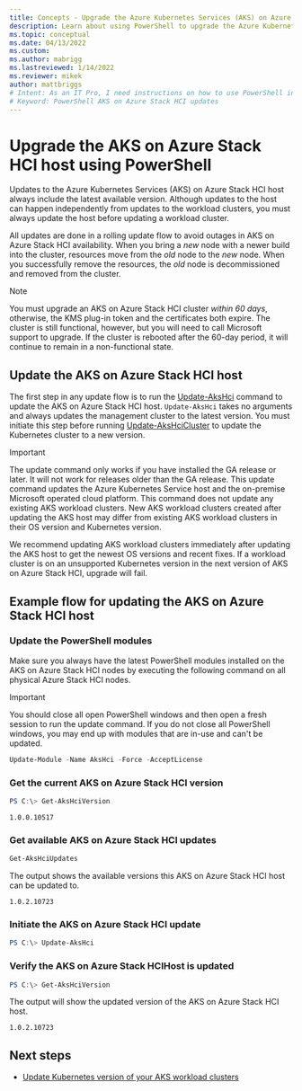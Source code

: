 ```yaml
---
title: Concepts - Upgrade the Azure Kubernetes Services (AKS) on Azure Stack HCI host using PowerShell
description: Learn about using PowerShell to upgrade the Azure Kubernetes Service (AKS) on Azure Stack HCI host.
ms.topic: conceptual
ms.date: 04/13/2022
ms.custom: 
ms.author: mabrigg 
ms.lastreviewed: 1/14/2022
ms.reviewer: mikek
author: mattbriggs
# Intent: As an IT Pro, I need instructions on how to use PowerShell in order to upgrade my AKS on Azure Stack HCI host.
# Keyword: PowerShell AKS on Azure Stack HCI updates
---
```


# Upgrade the AKS on Azure Stack HCI host using PowerShell

Updates to the Azure Kubernetes Services (AKS) on Azure Stack HCI host always include the latest available version. Although updates to the host can happen independently from updates to the workload clusters, you must always update the host before updating a workload cluster.

All updates are done in a rolling update flow to avoid outages in AKS on Azure Stack HCI availability. When you bring a _new_ node with a newer build into the cluster, resources move from the _old_ node to the _new_ node. When you successfully remove the resources, the _old_ node is decommissioned and removed from the cluster.

> [!Note]
> You must upgrade an AKS on Azure Stack HCI cluster *within 60 days*, otherwise, the KMS plug-in token and the certificates both expire. The cluster is still functional, however, but you will need to call Microsoft support to upgrade. If the cluster is rebooted after the 60-day period, it will continue to remain in a non-functional state.

## Update the AKS on Azure Stack HCI host

The first step in any update flow is to run the [Update-AksHci](./reference/ps/update-akshci.md) command to update the AKS on Azure Stack HCI host. `Update-AksHci` takes no arguments and always updates the management cluster to the latest version. You must initiate this step before running [Update-AksHciCluster](./reference/ps/update-akshcicluster.md) to update the Kubernetes cluster to a new version.

> [!Important]
> The update command only works if you have installed the GA release or later. It will not work for releases older than the GA release. This update command updates the Azure Kubernetes Service host and the on-premise Microsoft operated cloud platform. This command does not update any existing AKS workload clusters. New AKS workload clusters created after updating the AKS host may differ from existing AKS workload clusters in their OS version and Kubernetes version.

We recommend updating AKS workload clusters immediately after updating the AKS host to get the newest OS versions and recent fixes. If a workload cluster is on an unsupported Kubernetes version in the next version of AKS on Azure Stack HCI, upgrade will fail.

## Example flow for updating the AKS on Azure Stack HCI host

### Update the PowerShell modules

Make sure you always have the latest PowerShell modules installed on the AKS on Azure Stack HCI nodes by executing the following command on all physical Azure Stack HCI nodes. 

> [!Important]
> You should close all open PowerShell windows and then open a fresh session to run the update command. If you do not close all PowerShell windows, you may end up with modules that are in-use and can't be updated.

```powershell
Update-Module -Name AksHci -Force -AcceptLicense
```

### Get the current AKS on Azure Stack HCI version

```powershell
PS C:\> Get-AksHciVersion                    
```

```output
1.0.0.10517
```

### Get available AKS on Azure Stack HCI updates

```powershell
Get-AksHciUpdates
```

The output shows the available versions this AKS on Azure Stack HCI host can be updated to.

```output
1.0.2.10723
```

### Initiate the AKS on Azure Stack HCI update

```powershell
PS C:\> Update-AksHci
```

### Verify the AKS on Azure Stack HCIHost is updated

```powershell
PS C:\> Get-AksHciVersion
```

The output will show the updated version of the AKS on Azure Stack HCI host.

```output
1.0.2.10723
```

## Next steps

- [Update Kubernetes version of your AKS workload clusters](upgrade.md)



<!-- LINKS - external -->


<!-- LINKS - internal -->

